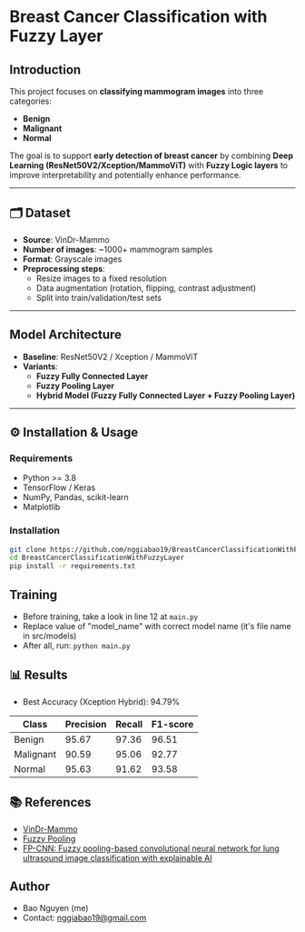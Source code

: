 # Breast Cancer Classification with Fuzzy Layer  

## Introduction  
This project focuses on **classifying mammogram images** into three categories:  
- **Benign**  
- **Malignant**  
- **Normal**  

The goal is to support **early detection of breast cancer** by combining **Deep Learning (ResNet50V2/Xception/MammoViT)** with **Fuzzy Logic layers** to improve interpretability and potentially enhance performance.  

---

## 🗂️ Dataset  
- **Source**: VinDr-Mammo
- **Number of images**: ~1000+ mammogram samples  
- **Format**: Grayscale images  
- **Preprocessing steps**:  
  - Resize images to a fixed resolution  
  - Data augmentation (rotation, flipping, contrast adjustment)  
  - Split into train/validation/test sets  

---

## Model Architecture  
- **Baseline**: ResNet50V2 / Xception / MammoViT
- **Variants**:  
  - **Fuzzy Fully Connected Layer**  
  - **Fuzzy Pooling Layer**  
  - **Hybrid Model (Fuzzy Fully Connected Layer + Fuzzy Pooling Layer)**  

---

## ⚙️ Installation & Usage  

### Requirements  
- Python >= 3.8  
- TensorFlow / Keras  
- NumPy, Pandas, scikit-learn  
- Matplotlib  

### Installation  
```bash
git clone https://github.com/nggiabao19/BreastCancerClassificationWithFuzzyLayer.git
cd BreastCancerClassificationWithFuzzyLayer
pip install -r requirements.txt
```
## Training
- Before training, take a look in line 12 at `main.py`
- Replace value of "model_name" with correct model name (it's file name in src/models)
- After all, run:
`python main.py`
## 📊 Results
- Best Accuracy (Xception Hybrid): 94.79%
  
| Class     | Precision | Recall | F1-score |
| --------- | --------- | ------ | -------- |
| Benign    |  95.67    | 97.36  | 96.51    |
| Malignant |  90.59    | 95.06  | 92.77    |
| Normal    |  95.63    | 91.62  | 93.58    |

## 📚 References
- [VinDr-Mammo](https://vindr.ai/datasets/mammo)
- [Fuzzy Pooling](https://arxiv.org/abs/2202.08372)
- [FP-CNN: Fuzzy pooling-based convolutional neural network for lung ultrasound image classification with explainable AI](https://www.sciencedirect.com/science/article/pii/S0010482523008727)

## Author
- Bao Nguyen (me)
- Contact: nggiabao19@gmail.com


